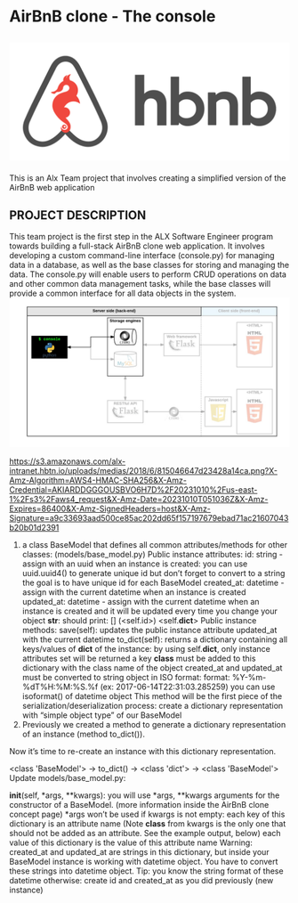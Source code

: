 # AirBnB clone - The console
<a href="./assets/hbn_logo.png"><img src="./assets/hbnb_logo.png" alt="hbn_logo"></a>
---
This is an Alx Team project that involves creating a simplified version of the AirBnB web application

## PROJECT DESCRIPTION
This team project is the first step in the ALX Software Engineer program towards building a full-stack AirBnB clone web application. It involves developing a custom command-line interface (console.py) for managing data in a database, as well as the base classes for storing and managing the data. The console.py will enable users to perform CRUD operations on data and other common data management tasks, while the base classes will provide a common interface for all data objects in the system.
<a href="./assets/visual_helper.png"><img src="./assets/visual_helper.png" alt="Visual Helper Image"></a>

https://s3.amazonaws.com/alx-intranet.hbtn.io/uploads/medias/2018/6/815046647d23428a14ca.png?X-Amz-Algorithm=AWS4-HMAC-SHA256&X-Amz-Credential=AKIARDDGGGOUSBVO6H7D%2F20231010%2Fus-east-1%2Fs3%2Faws4_request&X-Amz-Date=20231010T051036Z&X-Amz-Expires=86400&X-Amz-SignedHeaders=host&X-Amz-Signature=a9c33693aad500ce85ac202dd65f157197679ebad71ac21607043b20b01d2391
1. a class BaseModel that defines all common attributes/methods for other classes: (models/base_model.py)
 Public instance attributes:
id: string - assign with an uuid when an instance is created:
you can use uuid.uuid4() to generate unique id but don’t forget to convert to a string
the goal is to have unique id for each BaseModel
created_at: datetime - assign with the current datetime when an instance is created
updated_at: datetime - assign with the current datetime when an instance is created and it will be updated every time you change your object
__str__: should print: [<class name>] (<self.id>) <self.__dict__>
Public instance methods:
save(self): updates the public instance attribute updated_at with the current datetime
to_dict(self): returns a dictionary containing all keys/values of __dict__ of the instance:
by using self.__dict__, only instance attributes set will be returned
a key __class__ must be added to this dictionary with the class name of the object
created_at and updated_at must be converted to string object in ISO format:
format: %Y-%m-%dT%H:%M:%S.%f (ex: 2017-06-14T22:31:03.285259)
you can use isoformat() of datetime object
This method will be the first piece of the serialization/deserialization process: create a dictionary representation with “simple object type” of our BaseModel
2. Previously we created a method to generate a dictionary representation of an instance (method to_dict()).

Now it’s time to re-create an instance with this dictionary representation.

<class 'BaseModel'> -> to_dict() -> <class 'dict'> -> <class 'BaseModel'>
Update models/base_model.py:

__init__(self, *args, **kwargs):
you will use *args, **kwargs arguments for the constructor of a BaseModel. (more information inside the AirBnB clone concept page)
*args won’t be used
if kwargs is not empty:
each key of this dictionary is an attribute name (Note __class__ from kwargs is the only one that should not be added as an attribute. See the example output, below)
each value of this dictionary is the value of this attribute name
Warning: created_at and updated_at are strings in this dictionary, but inside your BaseModel instance is working with datetime object. You have to convert these strings into datetime object. Tip: you know the string format of these datetime
otherwise:
create id and created_at as you did previously (new instance) 
